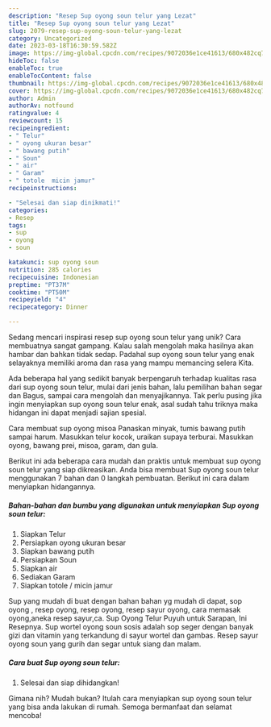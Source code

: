 ```yaml
---
description: "Resep Sup oyong soun telur yang Lezat"
title: "Resep Sup oyong soun telur yang Lezat"
slug: 2079-resep-sup-oyong-soun-telur-yang-lezat
category: Uncategorized
date: 2023-03-18T16:30:59.582Z
image: https://img-global.cpcdn.com/recipes/9072036e1ce41613/680x482cq70/sup-oyong-soun-telur-foto-resep-utama.jpg
hideToc: false
enableToc: true
enableTocContent: false
thumbnail: https://img-global.cpcdn.com/recipes/9072036e1ce41613/680x482cq70/sup-oyong-soun-telur-foto-resep-utama.jpg
cover: https://img-global.cpcdn.com/recipes/9072036e1ce41613/680x482cq70/sup-oyong-soun-telur-foto-resep-utama.jpg
author: Admin
authorAv: notfound
ratingvalue: 4
reviewcount: 15
recipeingredient:
- " Telur"
- " oyong ukuran besar"
- " bawang putih"
- " Soun"
- " air"
- " Garam"
- " totole  micin jamur"
recipeinstructions:

- "Selesai dan siap dinikmati!"
categories:
- Resep
tags:
- sup
- oyong
- soun

katakunci: sup oyong soun 
nutrition: 285 calories
recipecuisine: Indonesian
preptime: "PT37M"
cooktime: "PT50M"
recipeyield: "4"
recipecategory: Dinner

---
```





Sedang mencari inspirasi resep sup oyong soun telur yang unik? Cara membuatnya sangat gampang. Kalau salah mengolah maka hasilnya akan hambar dan bahkan tidak sedap. Padahal sup oyong soun telur yang enak selayaknya memiliki aroma dan rasa yang mampu memancing selera Kita.





Ada beberapa hal yang sedikit banyak berpengaruh terhadap kualitas rasa dari sup oyong soun telur, mulai dari jenis bahan, lalu pemilihan bahan segar dan Bagus, sampai cara mengolah dan menyajikannya. Tak perlu pusing jika ingin menyiapkan sup oyong soun telur enak,      asal sudah tahu triknya maka hidangan ini dapat menjadi sajian spesial.














Cara membuat sup oyong misoa Panaskan minyak, tumis bawang putih sampai harum. Masukkan telur kocok, uraikan supaya terburai. Masukkan oyong, bawang prei, misoa, garam, dan gula.






Berikut ini ada beberapa cara mudah dan praktis untuk membuat sup oyong soun telur yang siap dikreasikan. Anda bisa membuat Sup oyong soun telur menggunakan 7 bahan dan 0 langkah pembuatan. Berikut ini cara dalam menyiapkan hidangannya.

<!--inarticleads1-->

##### Bahan-bahan dan bumbu yang digunakan untuk menyiapkan Sup oyong soun telur:

1. Siapkan  Telur
1. Persiapkan  oyong ukuran besar
1. Siapkan  bawang putih
1. Persiapkan  Soun
1. Siapkan  air
1. Sediakan  Garam
1. Siapkan  totole / micin jamur


Sup yang mudah di buat dengan bahan bahan yg mudah di dapat, sop oyong , resep oyong, resep oyong, resep sayur oyong, cara memasak oyong,aneka resep sayur,ca. Sup Oyong Telur Puyuh untuk Sarapan, Ini Resepnya. Sup wortel oyong soun sosis adalah sop seger dengan banyak gizi dan vitamin yang terkandung di sayur wortel dan gambas. Resep sayur oyong soun yang gurih dan segar untuk siang dan malam. 

<!--inarticleads2-->

##### Cara buat Sup oyong soun telur:


1. Selesai dan siap dihidangkan!



Gimana nih? Mudah bukan? Itulah cara menyiapkan sup oyong soun telur yang bisa anda lakukan di rumah. Semoga bermanfaat dan selamat mencoba!
